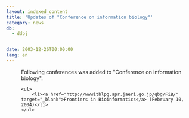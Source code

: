 ```yaml
---
layout: indexed_content
title: 'Updates of "Conference on information biology"'
category: news
db:
  - ddbj


date: 2003-12-26T00:00:00
lang: en
---
```


<dd>Following conferences was added to "Conference on information biology".

    <ul>
        <li><a href="http://wwwitblpg.apr.jaeri.go.jp/qbg/FiB/" target="_blank">Frontiers in Bioinformatics</a> (February 10, 2004)</li>
    </ul>
</dd>
